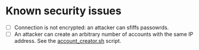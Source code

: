 Known security issues
=====================

- [ ] Connection is not encrypted: an attacker can sfiffs passowrds.
- [ ] An attacker can create an arbitrary number of accounts with the same IP
      address. See the [account_creator.sh](security_issues/account_creator.sh)
      script.
